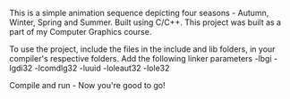 This is a simple animation sequence depicting four seasons - Autumn, Winter, Spring and Summer.
Built using C/C++. This project was built as a part of my Computer Graphics course. 

To use the project, include the files in the include and lib folders, in your compiler's respective
folders. Add the following linker parameters
-lbgi
-lgdi32
-lcomdlg32
-luuid
-loleaut32
-lole32

Compile and run - Now you're good to go!


